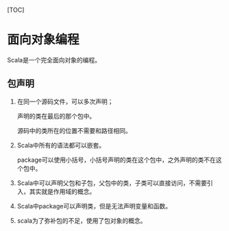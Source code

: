 [TOC]

# 面向对象编程

Scala是一个完全面向对象的编程。 

## 包声明

1. 在同一个源码文件，可以多次声明；

   声明的类在最后的那个包中。

   源码中的类所在的位置不需要和路径相同。

2. Scala中所有的语法都可以嵌套。

   package可以使用小括号，小括号声明的类在这个包中，之外声明的类不在这个包中。

3. Scala中可以声明父包和子包，父包中的类，子类可以直接访问，不需要引入，其实就是作用域的概念。

4. Scala中package可以声明类，但是无法声明变量和函数。 

5. scala为了弥补包的不足，使用了包对象的概念。

   